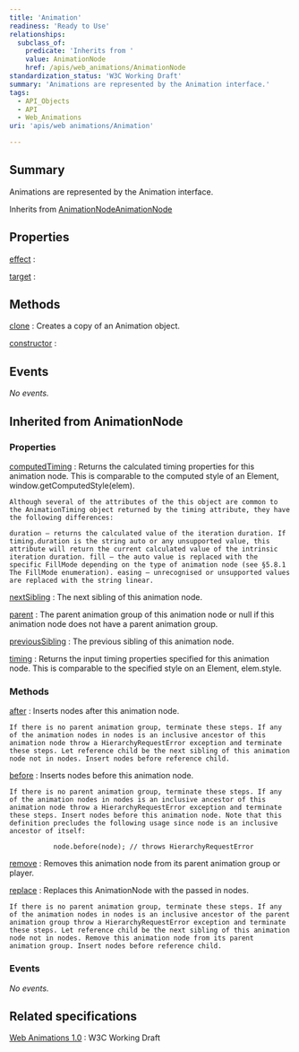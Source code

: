 ```yaml
---
title: 'Animation'
readiness: 'Ready to Use'
relationships:
  subclass_of:
    predicate: 'Inherits from '
    value: AnimationNode
    href: /apis/web_animations/AnimationNode
standardization_status: 'W3C Working Draft'
summary: 'Animations are represented by the Animation interface.'
tags:
  - API_Objects
  - API
  - Web_Animations
uri: 'apis/web animations/Animation'

---
```

## Summary

Animations are represented by the Animation interface.

Inherits from [AnimationNode](/apis/web_animations/AnimationNode)[AnimationNode](/apis/web_animations/AnimationNode)

## Properties

[effect](/apis/web_animations/Animation/effect)
:

[target](/apis/web_animations/Animation/target)
:

## Methods

[clone](/apis/web_animations/Animation/clone)
:   Creates a copy of an Animation object.

[constructor](/apis/web_animations/Animation/constructor)
:

## Events

*No events.*

## Inherited from AnimationNode

### Properties

[computedTiming](/apis/web_animations/AnimationNode/computedTiming)
:   Returns the calculated timing properties for this animation node. This is comparable to the computed style of an Element, window.getComputedStyle(elem).

    Although several of the attributes of the this object are common to the AnimationTiming object returned by the timing attribute, they have the following differences:

    duration – returns the calculated value of the iteration duration. If timing.duration is the string auto or any unsupported value, this attribute will return the current calculated value of the intrinsic iteration duration. fill – the auto value is replaced with the specific FillMode depending on the type of animation node (see §5.8.1 The FillMode enumeration). easing – unrecognised or unsupported values are replaced with the string linear.

[nextSibling](/apis/web_animations/AnimationNode/nextSibling)
:   The next sibling of this animation node.

[parent](/apis/web_animations/AnimationNode/parent)
:   The parent animation group of this animation node or null if this animation node does not have a parent animation group.

[previousSibling](/apis/web_animations/AnimationNode/previousSibling)
:   The previous sibling of this animation node.

[timing](/apis/web_animations/AnimationNode/timing)
:   Returns the input timing properties specified for this animation node. This is comparable to the specified style on an Element, elem.style.

### Methods

[after](/apis/web_animations/AnimationNode/after)
:   Inserts nodes after this animation node.

    If there is no parent animation group, terminate these steps. If any of the animation nodes in nodes is an inclusive ancestor of this animation node throw a HierarchyRequestError exception and terminate these steps. Let reference child be the next sibling of this animation node not in nodes. Insert nodes before reference child.

[before](/apis/web_animations/AnimationNode/before)
:   Inserts nodes before this animation node.

    If there is no parent animation group, terminate these steps. If any of the animation nodes in nodes is an inclusive ancestor of this animation node throw a HierarchyRequestError exception and terminate these steps. Insert nodes before this animation node. Note that this definition precludes the following usage since node is an inclusive ancestor of itself:

               node.before(node); // throws HierarchyRequestError

[remove](/apis/web_animations/AnimationNode/remove)
:   Removes this animation node from its parent animation group or player.

[replace](/apis/web_animations/AnimationNode/replace)
:   Replaces this AnimationNode with the passed in nodes.

    If there is no parent animation group, terminate these steps. If any of the animation nodes in nodes is an inclusive ancestor of the parent animation group throw a HierarchyRequestError exception and terminate these steps. Let reference child be the next sibling of this animation node not in nodes. Remove this animation node from its parent animation group. Insert nodes before reference child.

### Events

*No events.*

## Related specifications

[Web Animations 1.0](http://www.w3.org/TR/web-animations/)
:   W3C Working Draft
